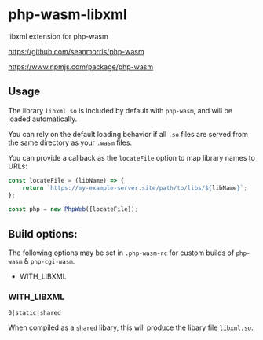 # php-wasm-libxml

libxml extension for php-wasm

https://github.com/seanmorris/php-wasm

https://www.npmjs.com/package/php-wasm

## Usage

The library `libxml.so` is included by default with `php-wasm`, and will be loaded automatically.

You can rely on the default loading behavior if all `.so` files are served from the same directory as your `.wasm` files.

You can provide a callback as the `locateFile` option to map library names to URLs:

```javascript
const locateFile = (libName) => {
    return `https://my-example-server.site/path/to/libs/${libName}`;
};

const php = new PhpWeb({locateFile});
```

## Build options:

The following options may be set in `.php-wasm-rc` for custom builds of `php-wasm` & `php-cgi-wasm`.

* WITH_LIBXML

### WITH_LIBXML

`0|static|shared`

When compiled as a `shared` libary, this will produce the libary file `libxml.so`.
